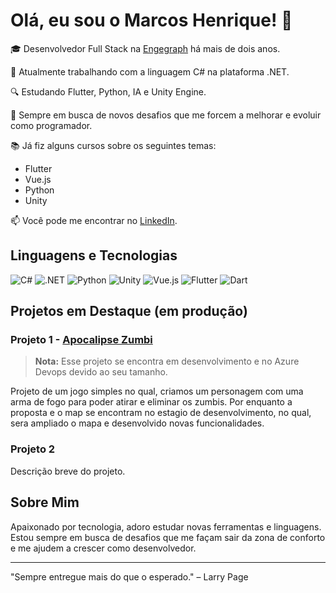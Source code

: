 # Olá, eu sou o Marcos Henrique! 👋

🎓 Desenvolvedor Full Stack na [Engegraph](https://engegraph.com.br) há mais de dois anos.

📌 Atualmente trabalhando com a linguagem C# na plataforma .NET.

🔍 Estudando Flutter, Python, IA e Unity Engine.

🚀 Sempre em busca de novos desafios que me forcem a melhorar e evoluir como programador.

📚 Já fiz alguns cursos sobre os seguintes temas:
- Flutter
- Vue.js
- Python
- Unity

📫 Você pode me encontrar no [LinkedIn](https://www.linkedin.com/in/marcoshenrique-developer/).

## Linguagens e Tecnologias

![C#](https://img.shields.io/badge/-C%23-239120?style=flat-square&logo=c-sharp&logoColor=white)
![.NET](https://img.shields.io/badge/-.NET-512BD4?style=flat-square&logo=dotnet&logoColor=white)
![Python](https://img.shields.io/badge/-Python-3776AB?style=flat-square&logo=python&logoColor=white)
![Unity](https://img.shields.io/badge/-Unity-000000?style=flat-square&logo=unity&logoColor=white)
![Vue.js](https://img.shields.io/badge/-Vue.js-4FC08D?style=flat-square&logo=vue.js&logoColor=white)
![Flutter](https://img.shields.io/badge/-Flutter-02569B?style=flat-square&logo=flutter&logoColor=white)
![Dart](https://img.shields.io/badge/-Dart-0175C2?style=flat-square&logo=dart&logoColor=white)

## Projetos em Destaque (em produção)

### Projeto 1 - [Apocalipse Zumbi](https://dev.azure.com/LearnMarcosHenrique/Unity/_git/ZombieApocalypse_Alura)
> **Nota:** Esse projeto se encontra em desenvolvimento e no Azure Devops devido ao seu tamanho.

Projeto de um jogo simples no qual, criamos um personagem com uma arma de fogo para poder atirar e eliminar os zumbis.
Por enquanto a proposta e o map se encontram no estagio de desenvolvimento, no qual, sera ampliado o mapa e desenvolvido novas funcionalidades.

### Projeto 2
Descrição breve do projeto.

## Sobre Mim

Apaixonado por tecnologia, adoro estudar novas ferramentas e linguagens. Estou sempre em busca de desafios que me façam sair da zona de conforto e me ajudem a crescer como desenvolvedor.

---

"Sempre entregue mais do que o esperado." – Larry Page
